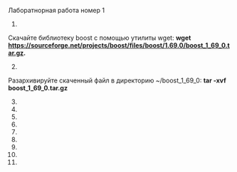 Лаборатнорная работа номер 1

1.
Скачайте библиотеку boost с помощью утилиты wget:
**wget https://sourceforge.net/projects/boost/files/boost/1.69.0/boost_1_69_0.tar.gz.**

2.
Разархивируйте скаченный файл в директорию ~/boost_1_69_0:
**tar -xvf boost_1_69_0.tar.gz**

3.

4.

5.

6.

7.

8.

9.

10.

11.
